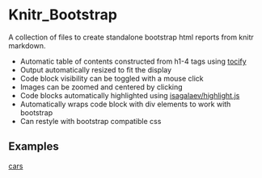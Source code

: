 # Knitr_Bootstrap #

A collection of files to create standalone bootstrap html reports from knitr markdown.

* Automatic table of contents constructed from h1-4 tags using [tocify](http://gregfranko.com/jquery.tocify.js)
* Output automatically resized to fit the display
* Code block visibility can be toggled with a mouse click
* Images can be zoomed and centered by clicking
* Code blocks automatically highlighted using [isagalaev/highlight.js](https://github.com/isagalaev/highlight.js)
* Automatically wraps code block with div elements to work with bootstrap
* Can restyle with bootstrap compatible css

## Examples ##
[cars](http://htmlpreview.github.com/?https://github.com/jimhester/knitr_bootstrap/blob/master/examples/cars.html)
